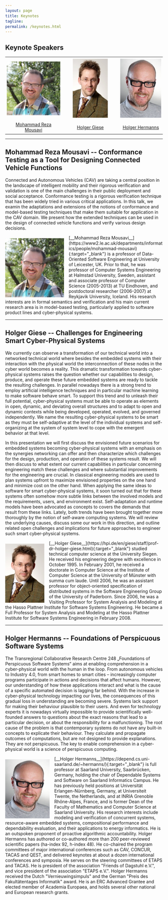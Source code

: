 ```yaml
---
layout: page
title: Keynotes
tagline:
permalink: /keynotes.html
---
```


## Keynote Speakers

<table style="border:none; border-collapse:collapse; text-align:center;">
  <tr style=" border: none;">
    <td style=" border: none; padding:5px;">
      <img style="width:188px;" src="assets/img/MohammadRezaMousavi.jpeg"/>
    </td>
    <td style=" border: none; padding:15px;"></td>
    <td style=" border: none; padding:5px;">
      <img style="height:188px;" src="assets/img/HolgerGiese.jpeg"/>
    </td>
    <td style=" border: none; padding:15px;"></td>
    <td style=" border: none; padding:5px;">
      <img style="height:188px;" src="assets/img/HolgerHermanns.jpg"/>
    </td>
  </tr>
  <tr>
    <td style=" border: none; padding:5px;">
      <a href="#mohammad-reza-mousavi--conformance-testing-as-a-tool-for-designing-connected-vehicle-functions">Mohammad Reza Mousavi</a>
    </td>
    <td style=" border: none; padding:15px;"></td>
    <td style=" border: none; padding:5px;">
      <a href="#holger-giese--challenges-for-engineering-smart-cyber-physical-systems">Holger Giese</a>
    </td>
    <td style=" border: none; padding:15px;"></td>
    <td style=" border: none; padding:5px;">
      <a href="#holger-hermanns--foundations-of-perspicuous-software-systems">Holger Hermanns</a>
    </td>
  </tr>
</table>

<hr>

## Mohammad Reza Mousavi -- Conformance Testing as a Tool for Designing Connected Vehicle Functions

Connected and Autonomous Vehicles (CAV) are taking a central position in the landscape of intelligent mobility and their rigorous verification and validation is one of the main challenges in their public deployment and social acceptance. Conformance testing is a rigorous verification technique that has been widely tried in various critical applications. In this talk, we examin the adaptations and extensions of the notions of conformance and model-based testing techniques that make them suitable for application in the CAV domain. We present how the extended techniques can be used in the design of connected vehicle functions and verify various design decisions.

<div style="
float: left;
margin-top: 0em;
margin-left: 0em;
margin-right: 15px;
margin-top: 10px;">
<img style="height:188px;" src="assets/img/MohammadRezaMousavi.jpeg"/>
</div>
[__Mohammad Reza Mousavi__](https://www2.le.ac.uk/departments/informatics/people/mohammad-mousavi){:target="_blank"} is a professor of Data-Oriented Software Engineering at University of Leicester, UK. Prior to that, he was professor of Computer Systems Engineering at Halmstad University, Sweden, assistant and associate professor of Computer Science (2005-2013) at TU Eindhoven, and postdoctoral researcher (2006-2007) at Reykjavik University, Iceland. His research interests are in formal semantics and verification and his main current research area is in model-based testing, particularly applied to software product lines and cyber-physical systems.

<hr>

## Holger Giese -- Challenges for Engineering Smart Cyber-Physical Systems

We currently can observe a transformation of our technical world into a networked technical world where besides the embedded systems with their interaction with the physical world the interconnection of these nodes in the cyber world becomes a reality. This dramatic transformation towards cyber-physical systems raises the question whether our capabilities to design, produce, and operate these future embedded systems are ready to tackle the resulting challenges. In parallel nowadays there is a strong trend to employ artificial intelligence techniques and in particular machine learning to make software behave smart. To support this trend and to unleash their full potential, cyber-physical systems must be able to operate as elements in open, dynamic, and deviating overall structures and to adapt to open and dynamic contexts while being developed, operated, evolved, and governed independently. We name the resulting cyber-physical systems to be smart as they must be self-adaptive at the level of the individual systems and self-organizing at the system of system level to cope with the emergent behavior at that level.

In this presentation we will first discuss the envisioned future scenarios for embedded systems becoming cyber-physical systems with an emphasis on the synergies networking can offer and then characterize which challenges for the design, production, and operation of these systems result. We will then discuss to what extent our current capabilities in particular concerning engineering match these challenges and where substantial improvements for the engineering are crucial. In classical engineering models are used to plan systems upfront to maximize envisioned properties on the one hand and minimize cost on the other hand. When applying the same ideas to software for smart cyber-physical systems, it soon turned out that for these systems often somehow more subtle links between the involved models and the requirements, users, and environment exist.  Self-adaptation and runtime models have been advocated as concepts to covers the demands that result from these links. Lately, both trends have been brought together more thoroughly by the notion of self-aware computing systems. We will review the underlying causes, discuss some our work in this direction, and outline related open challenges and implications for future approaches to engineer such smart cyber-physical systems.

<div style="
float: left;
margin-top: 0em;
margin-left: 0em;
margin-right: 15px;
margin-top: 10px;">
<img style="height:188px;" src="assets/img/HolgerGiese.jpeg"/>
</div>
[__Holger Giese__](https://hpi.de/en/giese/staff/prof-dr-holger-giese.html){:target="_blank"} studied technical computer science at the University Siegen. He received his engineering degree with excellence in October 1995. In February 2001, he received a doctorate in Computer Science at the Institute of Computer Science at the University of Münster with summa cum laude. Until 2006, he was an assistant professor for object-oriented specification of distributed systems in the Software Engineering Group of the University of Paderborn. Since 2006, he was a Visiting Professor for System Analysis and Modeling at the Hasso Plattner Institute for Software Systems Engineering. He became a Full Professor for System Analysis and Modeling at the Hasso Plattner Institute for Software Systems Engineering in February 2008.

<hr>

## Holger Hermanns -- Foundations of Perspicuous Software Systems

The Transregional Collaborative Research Centre 248 „Foundations of Perspicuous Software Systems“ aims at enabling comprehension in a cyber-physical world with the human in the loop. From autonomous vehicles to Industry 4.0, from smart homes to smart cities – increasingly computer programs participate in actions and decisions that affect humans. However, our understanding of how these applications interact and what is the cause of a specific automated decision is lagging far behind. With the increase in cyber-physical technology impacting our lives, the consequences of this gradual loss in understanding are becoming severe. Systems lack support for making their behaviour plausible to their users. And even for technology experts it is nowadays virtually impossible to provide scientifically well-founded answers to questions about the exact reasons that lead to a particular decision, or about the responsibility for a malfunctioning. The root cause of the problem is that contemporary systems do not have any built-in concepts to explicate their behaviour. They calculate and propagate outcomes of computations, but are not designed to provide explanations. They are not perspicuous. The key to enable comprehension in a cyber-physical world is a science of perspicuous computing.

<div style="
float: left;
margin-top: 0em;
margin-left: 0em;
margin-right: 15px;
margin-top: 10px;">
<img style="height:188px;" src="assets/img/HolgerHermanns.jpg"/>
</div>
[__Holger Hermanns__](https://depend.cs.uni-saarland.de/~hermanns/){:target="_blank"} is full professor at Saarland University, Saarbrücken, Germany, holding the chair of Dependable Systems and Software on Saarland Informatics Campus. He has previously held positions at Universität Erlangen-Nürnberg, Germany, at Universiteit Twente, the Netherlands, and at INRIA Grenoble Rhône-Alpes, France, and is former Dean of the Faculty of Mathematics and Computer Science at Saarland University.
His research interests include modeling and verification of concurrent systems, resource-aware embedded systems, compositional performance and dependability evaluation, and their applications to energy informatics. He is an outspoken proponent of proactive algorithmic accountability.
Holger Hermanns has authored or co-authored more than 200 peer-reviewed scientific papers (ha-index 92, h-index 48). He co-chaired the program committees of major international conferences such as CAV, CONCUR, TACAS and QEST, and delivered keynotes at about a dozen international conferences and symposia. He serves on the steering committees of ETAPS and TACAS. He is president of the association "Friends of Dagstuhl e.V.", and vice president of the association "ETAPS e.V.".
Holger Hermanns received the Dutch "Vernieuwingsimpuls" and the German "Preis des Fakultätentages Informatik" award. He is an ERC Advanced Grantee and elected member of Academia Europaea, and holds several other national and European research grants.
